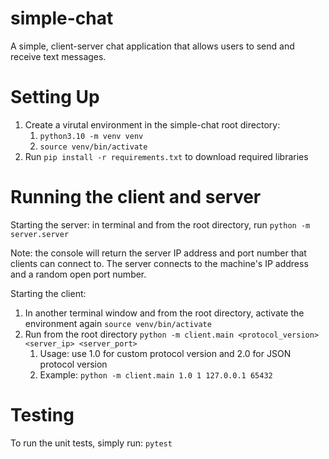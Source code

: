 # simple-chat
A simple, client-server chat application that allows users to send and receive text messages.

# Setting Up
1. Create a virutal environment in the simple-chat root directory:
   1. `python3.10 -m venv venv`
   2. `source venv/bin/activate`
2. Run `pip install -r requirements.txt` to download required libraries

# Running the client and server

Starting the server: in terminal and from the root directory, run `python -m server.server`

Note: the console will return the server IP address and port number that clients can connect to. The server connects to the machine's IP address and a random open port number.

Starting the client: 

1. In another terminal window and from the root directory, activate the environment again `source venv/bin/activate`
2. Run from the root directory `python -m client.main <protocol_version> <server_ip> <server_port>`
   1. Usage: use 1.0 for custom protocol version and 2.0 for JSON protocol version
   2. Example: `python -m client.main 1.0 1 127.0.0.1 65432`

# Testing
To run the unit tests, simply run: `pytest`
